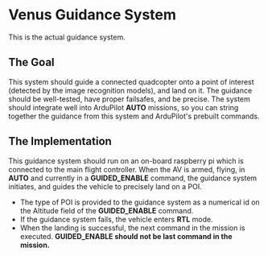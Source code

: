 # Venus Guidance System

This is the actual guidance system.

## The Goal

This system should guide a connected quadcopter onto a point of interest (detected by the image recognition models), and land on it. The guidance should be well-tested, have proper failsafes, and be precise. The system should integrate well into ArduPilot **AUTO** missions, so you can string together the guidance from this system and ArduPilot's prebuilt commands.

## The Implementation

This guidance system should run on an on-board raspberry pi which is connected to the main flight controller. When the AV is armed, flying, in **AUTO** and currently in a **GUIDED_ENABLE** command, the guidance system initiates, and guides the vehicle to precisely land on a POI. 
* The type of POI is provided to the guidance system as a numerical id on the Altitude field of the **GUIDED_ENABLE** command. 
* If the guidance system fails, the vehicle enters **RTL** mode. 
* When the landing is successful, the next command in the mission is executed. **GUIDED_ENABLE should not be last command in the mission.**
